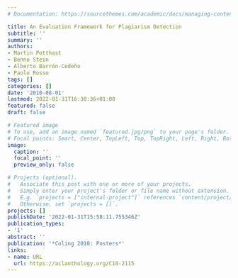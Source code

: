 ```yaml
---
# Documentation: https://sourcethemes.com/academic/docs/managing-content/

title: An Evaluation Framework for Plagiarism Detection
subtitle: ''
summary: ''
authors:
- Martin Potthast
- Benno Stein
- Alberto Barrón-Cedeño
- Paolo Rosso
tags: []
categories: []
date: '2010-08-01'
lastmod: 2022-01-31T16:38:36+01:00
featured: false
draft: false

# Featured image
# To use, add an image named `featured.jpg/png` to your page's folder.
# Focal points: Smart, Center, TopLeft, Top, TopRight, Left, Right, BottomLeft, Bottom, BottomRight.
image:
  caption: ''
  focal_point: ''
  preview_only: false

# Projects (optional).
#   Associate this post with one or more of your projects.
#   Simply enter your project's folder or file name without extension.
#   E.g. `projects = ["internal-project"]` references `content/project/deep-learning/index.md`.
#   Otherwise, set `projects = []`.
projects: []
publishDate: '2022-01-31T15:58:11.755346Z'
publication_types:
- '1'
abstract: ''
publication: '*Coling 2010: Posters*'
links:
- name: URL
  url: https://aclanthology.org/C10-2115
---
```

